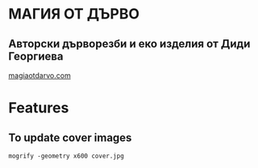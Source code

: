 # МАГИЯ ОТ ДЪРВО

## Авторски дърворезби и еко изделия от Диди Георгиева

[magiaotdarvo.com](https://magiaotdarvo.com/)

# Features

## To update cover images

```shell
mogrify -geometry x600 cover.jpg
```
